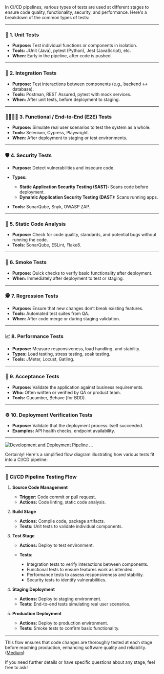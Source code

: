 In CI/CD pipelines, various types of tests are used at different stages to ensure code quality, functionality, security, and performance. Here's a breakdown of the common types of tests:

---

### 🧪 **1. Unit Tests**

* **Purpose:** Test individual functions or components in isolation.
* **Tools:** JUnit (Java), pytest (Python), Jest (JavaScript), etc.
* **When:** Early in the pipeline, after code is pushed.

---

### 🔗 **2. Integration Tests**

* **Purpose:** Test interactions between components (e.g., backend ↔️ database).
* **Tools:** Postman, REST Assured, pytest with mock services.
* **When:** After unit tests, before deployment to staging.

---

### 🧍‍♂️🧍‍♀️ **3. Functional / End-to-End (E2E) Tests**

* **Purpose:** Simulate real user scenarios to test the system as a whole.
* **Tools:** Selenium, Cypress, Playwright.
* **When:** After deployment to staging or test environments.

---

### 🛡️ **4. Security Tests**

* **Purpose:** Detect vulnerabilities and insecure code.
* **Types:**

  * **Static Application Security Testing (SAST):** Scans code before deployment.
  * **Dynamic Application Security Testing (DAST):** Scans running apps.
* **Tools:** SonarQube, Snyk, OWASP ZAP.

---

### 🧱 **5. Static Code Analysis**

* **Purpose:** Check for code quality, standards, and potential bugs without running the code.
* **Tools:** SonarQube, ESLint, Flake8.

---

### 🔬 **6. Smoke Tests**

* **Purpose:** Quick checks to verify basic functionality after deployment.
* **When:** Immediately after deployment to test or staging.

---

### 🕵️ **7. Regression Tests**

* **Purpose:** Ensure that new changes don’t break existing features.
* **Tools:** Automated test suites from QA.
* **When:** After code merge or during staging validation.

---

### 📈 **8. Performance Tests**

* **Purpose:** Measure responsiveness, load handling, and stability.
* **Types:** Load testing, stress testing, soak testing.
* **Tools:** JMeter, Locust, Gatling.

---

### 🧪 **9. Acceptance Tests**

* **Purpose:** Validate the application against business requirements.
* **Who:** Often written or verified by QA or product team.
* **Tools:** Cucumber, Behave (for BDD).

---

### ⚙️ **10. Deployment Verification Tests**

* **Purpose:** Validate that the deployment process itself succeeded.
* **Examples:** API health checks, endpoint availability.

---

[![Development and Deployment Pipeline ...](https://images.openai.com/thumbnails/68de1f6eebcbbabe29fc95ce2cd4740b.png)](https://medium.com/%40mouadbelghiti/from-idea-to-deployment-a-visual-guide-to-streamlined-software-development-def41cf2b3a1)

Certainly! Here's a simplified flow diagram illustrating how various tests fit into a CI/CD pipeline:

---

### 🔁 **CI/CD Pipeline Testing Flow**

1. **Source Code Management**

   * **Trigger:** Code commit or pull request.
   * **Actions:** Code linting, static code analysis.

2. **Build Stage**

   * **Actions:** Compile code, package artifacts.
   * **Tests:** Unit tests to validate individual components.

3. **Test Stage**

   * **Actions:** Deploy to test environment.
   * **Tests:**

     * Integration tests to verify interactions between components.
     * Functional tests to ensure features work as intended.
     * Performance tests to assess responsiveness and stability.
     * Security tests to identify vulnerabilities.

4. **Staging Deployment**

   * **Actions:** Deploy to staging environment.
   * **Tests:** End-to-end tests simulating real user scenarios.

5. **Production Deployment**

   * **Actions:** Deploy to production environment.
   * **Tests:** Smoke tests to confirm basic functionality.

---

This flow ensures that code changes are thoroughly tested at each stage before reaching production, enhancing software quality and reliability.([Medium][1])

If you need further details or have specific questions about any stage, feel free to ask!

[1]: https://medium.com/%40keployio/ci-cd-testing-is-a-crucial-component-of-modern-software-development-ensuring-that-continuous-6a770f2b9b1a?utm_source=chatgpt.com "A Comprehensive Guide to CI/CD Testing | by Keployio - Medium"

